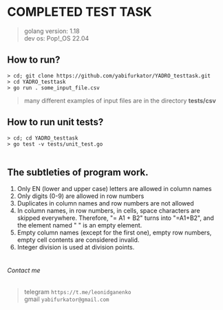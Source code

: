 # COMPLETED TEST TASK

> golang version: 1.18 <br/>
> dev os: Pop!_OS 22.04

## How to run?
`> cd; git clone https://github.com/yabifurkator/YADRO_testtask.git` <br/>
`> cd YADRO_testtask` <br/>
`> go run . some_input_file.csv` <br/>
> many different examples of input files are in the directory **tests/csv**

## How to run unit tests?
`> cd; cd YADRO_testtask` <br/>
`> go test -v tests/unit_test.go` <br/> <br>

## The subtleties of program work.
1. Only EN (lower and upper case) letters are allowed in column names
2. Only digits (0-9) are allowed in row numbers
3. Duplicates in column names and row numbers are not allowed
4. In column names, in row numbers, in cells, space characters are skipped everywhere. Therefore, "= A1 + B2" turns into "=A1+B2", and the element named "  " is an empty element.
5. Empty column names (except for the first one), empty row numbers, empty cell contents are considered invalid.
6. Integer division is used at division points. <br><br>

###### Contact me
> telegram `https://t.me/leonidganenko` <br>
> gmail `yabifurkator@gmail.com`
